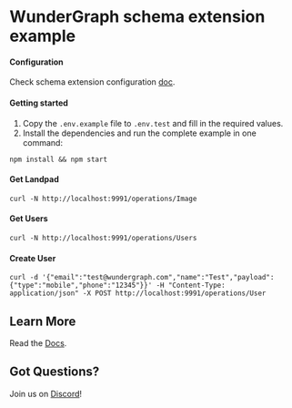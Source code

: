 # WunderGraph schema extension example

#### Configuration

Check schema extension configuration [doc](https://docs.wundergraph.com/docs/wundergraph-config-ts-reference/configure-schema-extension).

#### Getting started

1. Copy the `.env.example` file to `.env.test` and fill in the required values.
2. Install the dependencies and run the complete example in one command:

```shell
npm install && npm start
```

#### Get Landpad

```shell
curl -N http://localhost:9991/operations/Image
```

#### Get Users

```shell
curl -N http://localhost:9991/operations/Users
```

#### Create User

```shell
curl -d '{"email":"test@wundergraph.com","name":"Test","payload": {"type":"mobile","phone":"12345"}}' -H "Content-Type: application/json" -X POST http://localhost:9991/operations/User
```

## Learn More

Read the [Docs](https://wundergraph.com/docs).

## Got Questions?

Join us on [Discord](https://wundergraph.com/discord)!
